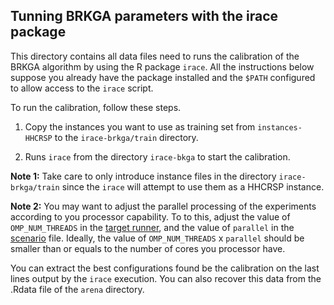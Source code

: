 ## Tunning BRKGA parameters with the irace package

This directory contains all data files need to runs the calibration of the BRKGA algorithm by using the R package `irace`. All the instructions below suppose you already have the package installed and the `$PATH` configured to allow access to the `irace` script.

To run the calibration, follow these steps.

1. Copy the instances you want to use as training set from `instances-HHCRSP` to the `irace-brkga/train` directory.

2. Runs `irace` from the directory `irace-bkga` to start the calibration.

__Note 1:__ Take care to only introduce instance files in the directory `irace-brkga/train` since the `irace` will attempt to use them as a HHCRSP instance.

__Note 2:__ You may want to adjust the parallel processing of the experiments according to you processor capability. To to this, adjust the value of `OMP_NUM_THREADS` in the [target runner](target-runner), and the value of `parallel` in the [scenario](scenario.txt) file. Ideally, the value of `OMP_NUM_THREADS` x `parallel` should be smaller than or equals to the number of cores you processor have.

You can extract the best configurations found be the calibration on the last lines output by the `irace` execution. You can also recover this data from the .Rdata file of the `arena` directory.
